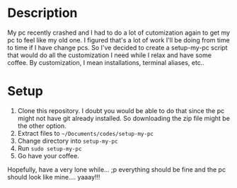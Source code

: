 # Description
 My pc recently crashed and I had to do a lot of cutomization again to get my pc to feel like my old one. I figured that's a lot of work I'll be doing from time to time if I have change pcs. So I've decided to create a setup-my-pc script that would do all the customization I need while I relax and have some coffee. By customization, I mean installations, terminal aliases, etc..
 
 # Setup
 1. Clone this repository. I doubt you would be able to do that since the pc might not have git already installed. So downloading the zip file might be the other option.
2. Extract files to `~/Documents/codes/setup-my-pc` 
3. Change directory into `setup-my-pc`
4. Run `sudo setup-my-pc`
5. Go have your coffee.

Hopefully, have a very lone while... ;p everything should be fine and the pc should look like mine.... yaaay!!!
